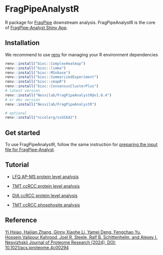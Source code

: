 # FragPipeAnalystR

R package for [FragPipe](https://fragpipe.nesvilab.org/) downstream analysis. FragPipeAnalystR is the core of [FragPipe-Analyst Shiny App](https://fragpipe-analyst-doc.nesvilab.org/).

## Installation

We recommend to use [renv](https://rstudio.github.io/renv/index.html) for managing your R environment dependencies

``` r
renv::install("bioc::ComplexHeatmap")
renv::install("bioc::limma")
renv::install("bioc::MSnbase")
renv::install("bioc::SummarizedExperiment")
renv::install("bioc::cmapR")
renv::install("bioc::ConsensusClusterPlus")
# latest version
renv::install("Nesvilab/FragPipeAnalystR@v1.0.4")
# or dev version
renv::install("Nesvilab/FragPipeAnalystR")

# optional
renv::install("nicolerg/ssGSEA2")
```

## Get started
To use FragPipeAnalystR, follow the same instruction for [preparing the input file for FragPipe-Analyst](https://fragpipe-analyst-doc.nesvilab.org/Formatting.html).

## Tutorial

- [LFQ AP-MS protein level analysis](global_LFQ_prot_tutorial.html) 

- [TMT ccRCC protein level analysis](global_TMT_prot_tutorial.html)

- [DIA ccRCC protein level analysis](global_DIA_prot_tutorial.html)

- [TMT ccRCC phosphosite analysis](phospho_TMT_tutorial.html)

## Reference
[Yi Hsiao, Haijian Zhang, Ginny Xiaohe Li, Yamei Deng, Fengchao Yu, Hossein Valipour Kahrood, Joel R. Steele, Ralf B. Schittenhelm, and Alexey I. Nesvizhskii
Journal of Proteome Research (2024), DOI: 10.1021/acs.jproteome.4c00294](https://pubs.acs.org/doi/10.1021/acs.jproteome.4c00294)
